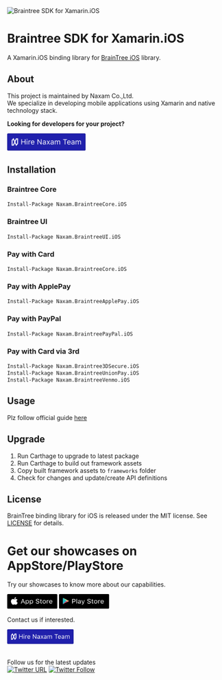 <img src="./art/repo_header.png" alt="Braintree SDK for Xamarin.iOS" width="728" />

# Braintree SDK for Xamarin.iOS

A Xamarin.iOS binding library for [BrainTree iOS](https://github.com/braintree/braintree_ios) library.

## About
This project is maintained by Naxam Co.,Ltd.<br>
We specialize in developing mobile applications using Xamarin and native technology stack.<br>

**Looking for developers for your project?**<br>

<a href="mailto:tuyen@naxam.net"> 
<img src="https://github.com/NAXAM/naxam.github.io/blob/master/assets/img/hire_button.png?raw=true" height="40"></a> <br>

## Installation

### Braintree Core
```
Install-Package Naxam.BraintreeCore.iOS
```

### Braintree UI
```
Install-Package Naxam.BraintreeUI.iOS
```

### Pay with Card
```
Install-Package Naxam.BraintreeCore.iOS
```
### Pay with ApplePay
```
Install-Package Naxam.BraintreeApplePay.iOS
```
### Pay with PayPal
```
Install-Package Naxam.BraintreePayPal.iOS
```

### Pay with Card via 3rd
```
Install-Package Naxam.Braintree3DSecure.iOS
Install-Package Naxam.BraintreeUnionPay.iOS
Install-Package Naxam.BraintreeVenmo.iOS
```

## Usage

Plz follow official guide [here](https://github.com/braintree/braintree_ios/blob/master/README.md)

## Upgrade

1. Run Carthage to upgrade to latest package
2. Run Carthage to build out framework assets
3. Copy built framework assets to `frameworks` folder
4. Check for changes and update/create API definitions

## License

BrainTree binding library for iOS is released under the MIT license.
See [LICENSE](./LICENSE) for details.

# Get our showcases on AppStore/PlayStore
Try our showcases to know more about our capabilities. 

<a href="https://itunes.apple.com/us/developer/tuyen-vu/id1255432728/" > 
<img src="https://github.com/NAXAM/imagepicker-android-binding/raw/master/art/apple_store.png" width="117" height="34"></a>

<a href="https://play.google.com/store/apps/developer?id=NAXAM+CO.,+LTD" > 
<img src="https://github.com/NAXAM/imagepicker-android-binding/raw/master/art/google_store.png" width="117" height="34"></a>

Contact us if interested.

<a href="mailto:tuyen@naxam.net"> 
<img src="https://github.com/NAXAM/naxam.github.io/blob/master/assets/img/hire_button.png" height="34"></a> <br>
<br>

Follow us for the latest updates<br>[![Twitter URL](https://img.shields.io/twitter/url/http/shields.io.svg?style=social)](https://twitter.com/intent/tweet?text=https://github.com/naxam/imagepicker-android-binding)
[![Twitter Follow](https://img.shields.io/twitter/follow/naxamco.svg?style=social)](https://twitter.com/naxamco)